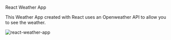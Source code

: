 React Weather App

This Weather App created with React uses an Openweather API to allow you to see the weather.


![react-weather-app](https://user-images.githubusercontent.com/74805696/148100978-0c067ef5-dc15-425a-b136-219d55d57f84.jpg)


